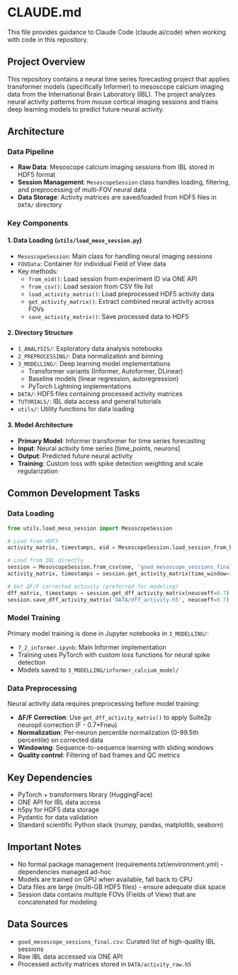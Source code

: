 # CLAUDE.md

This file provides guidance to Claude Code (claude.ai/code) when working with code in this repository.

## Project Overview

This repository contains a neural time series forecasting project that applies transformer models (specifically Informer) to mesoscope calcium imaging data from the International Brain Laboratory (IBL). The project analyzes neural activity patterns from mouse cortical imaging sessions and trains deep learning models to predict future neural activity.

## Architecture

### Data Pipeline
- **Raw Data**: Mesoscope calcium imaging sessions from IBL stored in HDF5 format
- **Session Management**: `MesoscopeSession` class handles loading, filtering, and preprocessing of multi-FOV neural data
- **Data Storage**: Activity matrices are saved/loaded from HDF5 files in `DATA/` directory

### Key Components

#### 1. Data Loading (`utils/load_meso_session.py`)
- `MesoscopeSession`: Main class for handling neural imaging sessions
- `FOVData`: Container for individual Field of View data
- Key methods:
  - `from_eid()`: Load session from experiment ID via ONE API
  - `from_csv()`: Load session from CSV file list
  - `load_activity_matrix()`: Load preprocessed HDF5 activity data
  - `get_activity_matrix()`: Extract combined neural activity across FOVs
  - `save_activity_matrix()`: Save processed data to HDF5

#### 2. Directory Structure
- `1_ANALYSIS/`: Exploratory data analysis notebooks
- `2_PREPROCESSING/`: Data normalization and binning
- `3_MODELLING/`: Deep learning model implementations
  - Transformer variants (Informer, Autoformer, DLinear)
  - Baseline models (linear regression, autoregression)
  - PyTorch Lightning implementations
- `DATA/`: HDF5 files containing processed activity matrices
- `TUTORIALS/`: IBL data access and general tutorials
- `utils/`: Utility functions for data loading

#### 3. Model Architecture
- **Primary Model**: Informer transformer for time series forecasting
- **Input**: Neural activity time series [time_points, neurons]
- **Output**: Predicted future neural activity
- **Training**: Custom loss with spike detection weighting and scale regularization

## Common Development Tasks

### Data Loading
```python
from utils.load_meso_session import MesoscopeSession

# Load from HDF5
activity_matrix, timestamps, eid = MesoscopeSession.load_session_from_hdf5('DATA/activity_raw.h5')

# Load from IBL directly
session = MesoscopeSession.from_csv(one, 'good_mesoscope_sessions_final.csv', index=0)
activity_matrix, timestamps = session.get_activity_matrix(time_window=1000)

# Get ΔF/F corrected activity (preferred for modeling)
dff_matrix, timestamps = session.get_dff_activity_matrix(neucoeff=0.7)
session.save_dff_activity_matrix('DATA/dff_activity.h5', neucoeff=0.7)
```

### Model Training
Primary model training is done in Jupyter notebooks in `3_MODELLING/`:
- `7_2_informer.ipynb`: Main Informer implementation
- Training uses PyTorch with custom loss functions for neural spike detection
- Models saved to `3_MODELLING/informer_calcium_model/`

### Data Preprocessing
Neural activity data requires preprocessing before model training:
- **ΔF/F Correction**: Use `get_dff_activity_matrix()` to apply Suite2p neuropil correction (F - 0.7*Fneu)
- **Normalization**: Per-neuron percentile normalization (0-99.5th percentile) on corrected data
- **Windowing**: Sequence-to-sequence learning with sliding windows
- **Quality control**: Filtering of bad frames and QC metrics

## Key Dependencies
- PyTorch + transformers library (HuggingFace)
- ONE API for IBL data access
- h5py for HDF5 data storage
- Pydantic for data validation
- Standard scientific Python stack (numpy, pandas, matplotlib, seaborn)

## Important Notes
- No formal package management (requirements.txt/environment.yml) - dependencies managed ad-hoc
- Models are trained on GPU when available, fall back to CPU
- Data files are large (multi-GB HDF5 files) - ensure adequate disk space
- Session data contains multiple FOVs (Fields of View) that are concatenated for modeling

## Data Sources
- `good_mesoscope_sessions_final.csv`: Curated list of high-quality IBL sessions
- Raw IBL data accessed via ONE API
- Processed activity matrices stored in `DATA/activity_raw.h5`